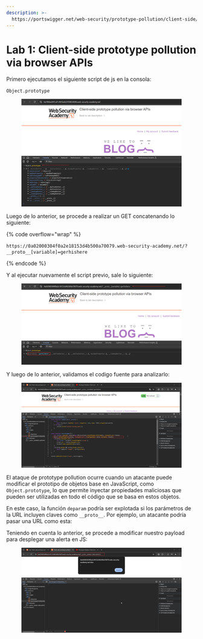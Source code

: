 ```yaml
---
description: >-
  https://portswigger.net/web-security/prototype-pollution/client-side/browser-apis/lab-prototype-pollution-client-side-prototype-pollution-via-browser-apis
---
```


# Lab 1: Client-side prototype pollution via browser APIs

Primero ejecutamos el siguiente script de js en la consola:

```
Object.prototype
```

<figure><img src="../../.gitbook/assets/image (41).png" alt=""><figcaption></figcaption></figure>

Luego de lo anterior, se procede a realizar un GET concatenando lo siguiente:

{% code overflow="wrap" %}
```
https://0a02000304f0a2e18153d4b500a70079.web-security-academy.net/?__proto__[variable]=gerhishere
```
{% endcode %}

Y al ejecutar nuevamente el script previo, sale lo siguiente:

<figure><img src="../../.gitbook/assets/image (42).png" alt=""><figcaption></figcaption></figure>

Y luego de lo anterior, validamos el codigo fuente para analizarlo:

<figure><img src="../../.gitbook/assets/image (43).png" alt=""><figcaption></figcaption></figure>

El ataque de prototype pollution ocurre cuando un atacante puede modificar el prototipo de objetos base en JavaScript, como `Object.prototype`, lo que permite inyectar propiedades maliciosas que pueden ser utilizadas en todo el código que se basa en estos objetos.

En este caso, la función `deparam` podría ser explotada si los parámetros de la URL incluyen claves como `__proto__`. Por ejemplo, un atacante podría pasar una URL como esta:

Teniendo en cuenta lo anterior, se procede a modificar nuestro payload para desplegar una alerta en JS:

<figure><img src="../../.gitbook/assets/image (44).png" alt=""><figcaption></figcaption></figure>

